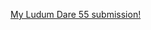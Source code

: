 [My Ludum Dare 55 submission!](https://ldjam.com/events/ludum-dare/55/ordinary-wizards-doing-ordinary-things)
